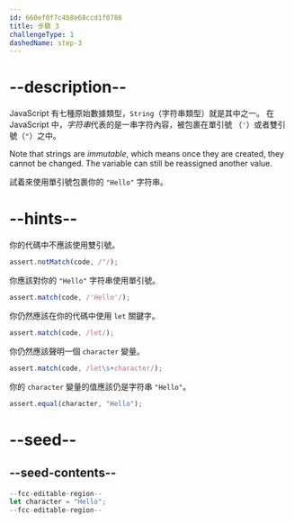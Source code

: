```yaml
---
id: 660ef0f7c4b8e68ccd1f0786
title: 步驟 3
challengeType: 1
dashedName: step-3
---
```


# --description--

JavaScript 有七種原始數據類型，`String`（字符串類型）就是其中之一。 在 JavaScript 中，<dfn>字符串</dfn>代表的是一串字符內容，被包裹在單引號 （`'`）或者雙引號（`"`）之中。

Note that strings are <dfn>immutable</dfn>, which means once they are created, they cannot be changed. The variable can still be reassigned another value.

試着來使用單引號包裹你的 `"Hello"` 字符串。

# --hints--

你的代碼中不應該使用雙引號。

```js
assert.notMatch(code, /"/);
```

你應該對你的 `"Hello"` 字符串使用單引號。

```js
assert.match(code, /'Hello'/);
```

你仍然應該在你的代碼中使用 `let` 關鍵字。

```js
assert.match(code, /let/);
```

你仍然應該聲明一個 `character` 變量。

```js
assert.match(code, /let\s+character/);
```

你的 `character` 變量的值應該仍是字符串 `"Hello"`。

```js
assert.equal(character, "Hello");
```


# --seed--

## --seed-contents--

```js
--fcc-editable-region--
let character = "Hello";
--fcc-editable-region--
```
